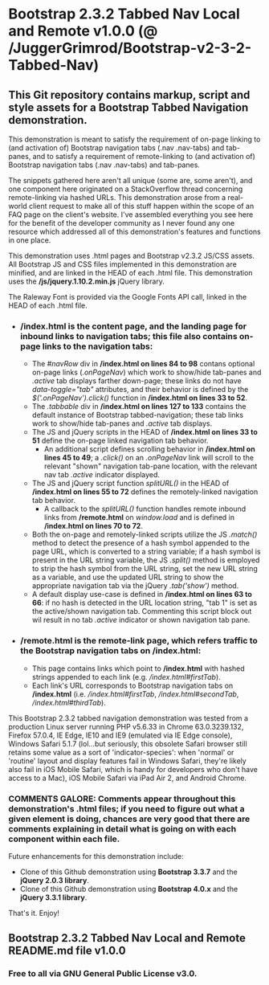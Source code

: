 # Bootstrap 2.3.2 Tabbed Nav Local and Remote v1.0.0 (@ /JuggerGrimrod/Bootstrap-v2-3-2-Tabbed-Nav)

## This Git repository contains markup, script and style assets for a Bootstrap Tabbed Navigation demonstration.

This demonstration is meant to satisfy the requirement of on-page linking to (and activation of) Bootstrap navigation tabs (.nav .nav-tabs) and tab-panes, and to satisfy a requirement of remote-linking to (and activation of) Bootstrap navigation tabs (.nav .nav-tabs) and tab-panes.  

The snippets gathered here aren't all unique (some are, some aren't), and one component here originated on a StackOverflow thread concerning remote-linking via hashed URLs.  This demonstration arose from a real-world client request to make all of this stuff happen within the scope of an FAQ page on the client's website.  I've assembled everything you see here for the benefit of the developer community as I never found any one resource which addressed all of this demonstration's features and functions in one place.

This demonstration uses .html pages and Bootstrap v2.3.2 JS/CSS assets.  All Bootstrap JS and CSS files implemented in this demonstration are minified, and are linked in the HEAD of each .html file. This demonstration uses the **/js/jquery.1.10.2.min.js** jQuery library.

The Raleway Font is provided via the Google Fonts API call, linked in the HEAD of each .html file.

* ### /index.html is the content page, and the landing page for inbound links to navigation tabs; this file also contains on-page links to the navigation tabs:
  * The *#navRow* div in **/index.html on lines 84 to 98** contans optional on-page links (*.onPageNav*) which work to show/hide tab-panes and *.active* tab displays farther down-page; these links do not have *data-toggle="tab"* attributes, and their behavior is defined by the *$('.onPageNav').click()* function in **/index.html on lines 33 to 52**.
  * The *.tabbable* div in **/index.html on lines 127 to 133** contains the default instance of Bootstrap tabbed-navigation; these tab links work to show/hide tab-panes and *.active* tab displays.
  * The JS and jQuery scripts in the HEAD of **/index.html on lines 33 to 51** define the on-page linked navigation tab behavior.
    * An additional script defines scrolling behavior in **/index.html on lines 45 to 49**; a *.click()* on an *.onPageNav* link will scroll to the relevant "shown" navigation tab-pane location, with the relevant nav tab *.active* indicator displayed.
  * The JS and jQuery script function *splitURL()* in the HEAD of **/index.html on lines 55 to 72** defines the remotely-linked navigation tab behavior.
    * A callback to the *splitURL()* function handles remote inbound links from **/remote.html** on *window.load* and is defined in **/index.html on lines 70 to 72**.
  * Both the on-page and remotely-linked scripts utilize the JS *.match()* method to detect the presence of a hash symbol appended to the page URL, which is converted to a string variable; if a hash symbol is present in the URL string variable, the JS *.split()* method is employed to strip the hash symbol from the URL string, set the new URL string as a variable, and use the updated URL string to show the appropriate navigation tab via the jQuery *.tab('show')* method.
  * A default display use-case is defined in **/index.html on lines 63 to 66**: if no hash is detected in the URL location string, "tab 1" is set as the active/shown navigation tab.  Commenting this script block out wil result in no tab *.active* indicator or shown navigation tab pane.

* ### /remote.html is the remote-link page, which refers traffic to the Bootstrap navigation tabs on **/index.html**:
  * This page contains links which point to **/index.html** with hashed strings appended to each link (e.g. */index.html#firstTab*).
  * Each link's URL corresponds to Bootstrap navigation tabs on **/index.html** (i.e. */index.html#firstTab*, */index.html#secondTab*, */index.html#thirdTab*).

This Bootstrap 2.3.2 tabbed navigation demonstration was tested from a production Linux server running PHP v5.6.33 in Chrome 63.0.3239.132, Firefox 57.0.4, IE Edge, IE10 and IE9 (emulated via IE Edge console), Windows Safari 5.1.7 (lol...but seriously, this obsolete Safari browser still retains some value as a sort of 'indicator-species': when 'normal' or 'routine' layout and display features fail in Windows Safari, they're likely also fail in iOS Mobile Safari, which is handy for developers who don't have access to a Mac), iOS Mobile Safari via iPad Air 2, and Android Chrome.

### COMMENTS GALORE: Comments appear throughout this demonstration's .html files; if you need to figure out what a given element is doing, chances are very good that there are comments explaining in detail what is going on with each component within each file.

Future enhancements for this demonstration include:

  * Clone of this Github demonstration using **Bootstrap 3.3.7** and the **jQuery 2.0.3 library**.
  * Clone of this Github demonstration using **Bootstrap 4.0.x** and the **jQuery 3.3.1 library**.

That's it.  Enjoy!

## Bootstrap 2.3.2 Tabbed Nav Local and Remote README.md file v1.0.0 

### Free to all via GNU General Public License v3.0.
